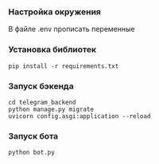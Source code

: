 ### Настройка окружения
В файле .env прописать переменные

### Установка библиотек
```
pip install -r requirements.txt
```

### Запуск бэкенда
```
cd telegram_backend
python manage.py migrate
uvicorn config.asgi:application --reload
```
### Запуск бота
```
python bot.py
```